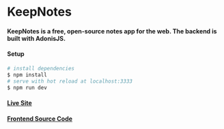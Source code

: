 # KeepNotes

#### KeepNotes is a free, open-source notes app for the web. The backend is built with AdonisJS.

#### Setup
```bash
# install dependencies
$ npm install
# serve with hot reload at localhost:3333
$ npm run dev
```

#### [Live Site](https://keepnotes11.herokuapp.com/)
#### [Frontend Source Code](https://github.com/Mohammad1745/keep-notes)
